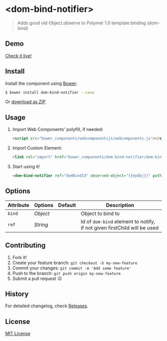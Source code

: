 # &lt;dom-bind-notifier&gt;

> Adds good old Object.observe to Polymer 1.0 template binding (dom-bind)

## Demo

[Check it live!](http://Juicy.github.io/dom-bind-notifier)

## Install

Install the component using [Bower](http://bower.io/):

```sh
$ bower install dom-bind-notifier --save
```

Or [download as ZIP](https://github.com/Juicy/dom-bind-notifier/archive/master.zip).

## Usage

1. Import Web Components' polyfill, if needed:

    ```html
    <script src="bower_components/webcomponentsjs/webcomponents.js"></script>
    ```

2. Import Custom Element:

    ```html
    <link rel="import" href="bower_components/dom-bind-notifier/dom-bind-notifier.html">
    ```

3. Start using it!

    ```html
    <dom-bind-notifier ref="domBindId" observed-object="{{myObj}}" path="myObj" deep></dom-bind-notifier>
    ```

## Options

Attribute    | Options     | Default      | Description
---          | ---         | ---          | ---
`bind`       | *Object*    |              | Object to bind to
`ref`        | *String*    |              | Id of `dom-bind` element to notify, if not given firstChild will be used


## Contributing

1. Fork it!
2. Create your feature branch: `git checkout -b my-new-feature`
3. Commit your changes: `git commit -m 'Add some feature'`
4. Push to the branch: `git push origin my-new-feature`
5. Submit a pull request :D

## History

For detailed changelog, check [Releases](https://github.com/Juicy/dom-bind-notifier/releases).

## License

[MIT License](http://opensource.org/licenses/MIT)
